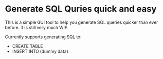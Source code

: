 # Generate SQL Quries quick and easy

This is a simple GUI tool to help you generate SQL queries quicker than ever before. It is still very much WIP.

Currently supports generating SQL to:

- CREATE TABLE
- INSERT INTO (dummy data)
